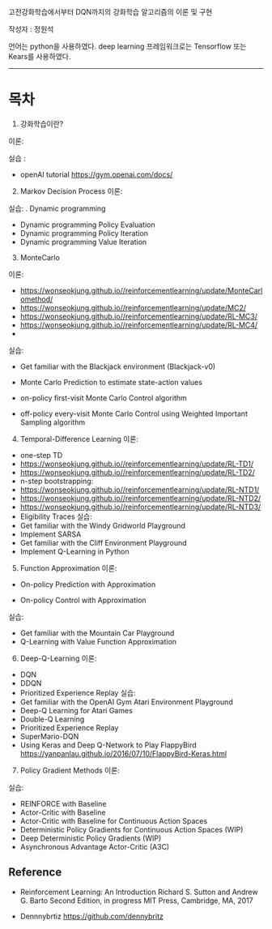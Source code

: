 고전강화학습에서부터 DQN까지의 강화학습 알고리즘의 이론 및 구현

작성자 : 정원석

언어는 python을 사용하였다. 
deep learning 프레임워크로는 Tensorflow 또는  Kears를 사용하였다. 



---

# 목차

1. 강화학습이란? 
 
 이론: 
 
 
 실습 : 
 
 * openAI tutorial
 https://gym.openai.com/docs/
 

2. Markov Decision Process
 이론:
 
 실습:
. Dynamic programming

* Dynamic programming Policy Evaluation
* Dynamic programming Policy Iteration
* Dynamic programming Value Iteration

3. MonteCarlo 

 이론:
 * https://wonseokjung.github.io//reinforcementlearning/update/MonteCarlomethod/
 * https://wonseokjung.github.io//reinforcementlearning/update/MC2/
 * https://wonseokjung.github.io//reinforcementlearning/update/RL-MC3/
 * https://wonseokjung.github.io//reinforcementlearning/update/RL-MC4/
 * 
 실습:
 * Get familiar with the Blackjack environment (Blackjack-v0)
 
 * Monte Carlo Prediction to estimate state-action values 
 * on-policy first-visit Monte Carlo Control algorithm 
 * off-policy every-visit Monte Carlo Control using Weighted Important Sampling algorithm 
 

4.  Temporal-Difference Learning
 이론: 
 * one-step TD
 * https://wonseokjung.github.io//reinforcementlearning/update/RL-TD1/
 * https://wonseokjung.github.io//reinforcementlearning/update/RL-TD2/
 * n-step bootstrapping: 
 * https://wonseokjung.github.io//reinforcementlearning/update/RL-NTD1/
 * https://wonseokjung.github.io//reinforcementlearning/update/RL-NTD2/
 * https://wonseokjung.github.io//reinforcementlearning/update/RL-NTD3/
 * Eligibility Traces
 실습:
 * Get familiar with the Windy Gridworld Playground
 * Implement SARSA 
 * Get familiar with the Cliff Environment Playground
 * Implement Q-Learning in Python 

5. Function Approximation
 이론: 
 * On-policy Prediction with Approximation
 
 * On-policy Control with Approximation
 
 실습: 
 * Get familiar with the Mountain Car Playground
 * Q-Learning with Value Function Approximation

6. Deep-Q-Learning
 이론:
 * DQN 
 * DDQN
 * Prioritized Experience Replay 
 실습:
 * Get familiar with the OpenAI Gym Atari Environment Playground
 * Deep-Q Learning for Atari Games 
 * Double-Q Learning 
 * Prioritized Experience Replay 
 * SuperMario-DQN
 * Using Keras and Deep Q-Network to Play FlappyBird
  https://yanpanlau.github.io/2016/07/10/FlappyBird-Keras.html

7. Policy Gradient Methods
 이론:
 
 실습:
 * REINFORCE with Baseline 
 * Actor-Critic with Baseline 
 * Actor-Critic with Baseline for Continuous Action Spaces 
 * Deterministic Policy Gradients for Continuous Action Spaces (WIP)
 * Deep Deterministic Policy Gradients (WIP)
 * Asynchronous Advantage Actor-Critic (A3C) 















## Reference 
* Reinforcement Learning: An Introduction Richard S. Sutton and Andrew G. Barto Second Edition, in progress
MIT Press, Cambridge, MA, 2017



* Dennnybrtiz
 https://github.com/dennybritz




































